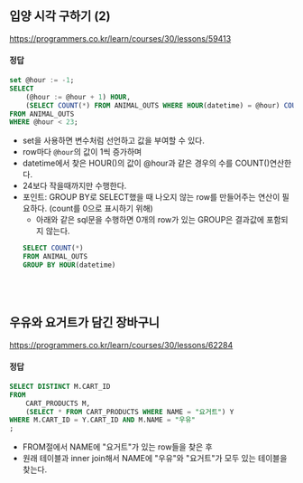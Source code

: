 ## 입양 시각 구하기 (2)
https://programmers.co.kr/learn/courses/30/lessons/59413

#### 정답
``` sql
set @hour := -1;
SELECT 
    (@hour := @hour + 1) HOUR,
    (SELECT COUNT(*) FROM ANIMAL_OUTS WHERE HOUR(datetime) = @hour) COUNT
FROM ANIMAL_OUTS
WHERE @hour < 23;
```

* set을 사용하면 변수처럼 선언하고 값을 부여할 수 있다.
* row마다 `@hour`의 값이 1씩 증가하며
* datetime에서 찾은 HOUR()의 값이 @hour과 같은 경우의 수를 COUNT()연산한다.
* 24보다 작을때까지만 수행한다.
* 포인트: GROUP BY로 SELECT했을 때 나오지 않는 row를 만들어주는 연산이 필요하다. (count를 0으로 표시하기 위해)
    * 아래와 같은 sql문을 수행하면 0개의 row가 있는 GROUP은 결과값에 포함되지 않는다.
    ``` sql
    SELECT COUNT(*)
    FROM ANIMAL_OUTS
    GROUP BY HOUR(datetime)
    ```



<br><br>


## 우유와 요거트가 담긴 장바구니
https://programmers.co.kr/learn/courses/30/lessons/62284

#### 정답
``` sql
SELECT DISTINCT M.CART_ID
FROM 
    CART_PRODUCTS M,
    (SELECT * FROM CART_PRODUCTS WHERE NAME = "요거트") Y
WHERE M.CART_ID = Y.CART_ID AND M.NAME = "우유" 
;
```

* FROM절에서 NAME에 "요거트"가 있는 row들을 찾은 후
* 원래 테이블과 inner join해서 NAME에 "우유"와 "요거트"가 모두 있는 테이블을 찾는다.



